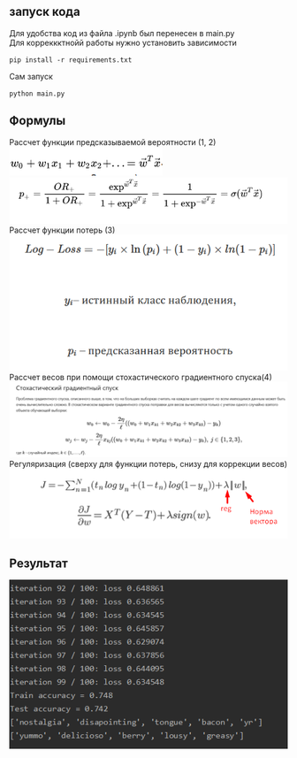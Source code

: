 ## запуск кода
Для удобства код из файла .ipynb был перенесен в main.py  
Для корреккктнойй работы нужно установить зависимости
```
pip install -r requirements.txt
```
Сам запуск
```
python main.py
```

## Формулы
Рассчет функции предсказываемой вероятности (1, 2)  
![alt text](рассчет_вероятности0.png)   
![alt text](рассчет_вероятности.png) 
Рассчет функции потерь  (3)  
![alt text](log_loss.png)
Рассчет весов при помощи стохастического градиентного спуска(4)
![alt text](weight.png)    
Регуляризация (сверху для функции потерь, снизу для коррекции весов)
![alt text](reg.png)  

## Результат  
![alt text](result.png)  
